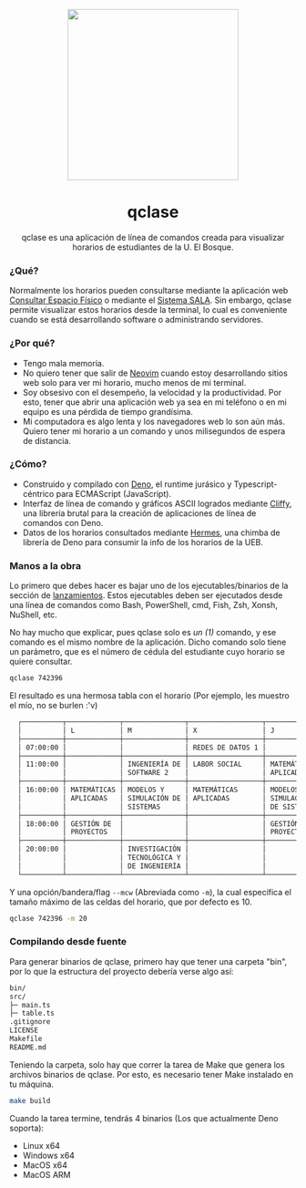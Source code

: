 <p align="middle">
  <img width="300" src="https://i.imgur.com/YAfBLzu.png" />
</p>

<h1 align="middle">
  qclase
</h1>

<p align="middle">qclase es una aplicación de línea de comandos creada para visualizar horarios de estudiantes de la U. El Bosque.</p>

### ¿Qué?

Normalmente los horarios pueden consultarse mediante la aplicación web [Consultar Espacio Físico](https://artemisa.unbosque.edu.co/serviciosacademicos/EspacioFisico/Interfas/EspaciosFisicosAsigandosReporte.php) o mediante el [Sistema SALA](https://artemisa.unbosque.edu.co/sala/?tmpl=login&option=login). Sin embargo, qclase permite visualizar estos horarios desde la terminal, lo cual es conveniente cuando se está desarrollando software o administrando servidores.

### ¿Por qué?

- Tengo mala memoria.
- No quiero tener que salir de [Neovim](https://github.com/neovim/neovim) cuando estoy desarrollando sitios web solo para ver mi horario, mucho menos de mi terminal.
- Soy obsesivo con el desempeño, la velocidad y la productividad. Por esto, tener que abrir una aplicación web ya sea en mi teléfono o en mi equipo es una pérdida de tiempo grandísima.
- Mi computadora es algo lenta y los navegadores web lo son aún más. Quiero tener mi horario a un comando y unos milisegundos de espera de distancia.

### ¿Cómo?

- Construido y compilado con [Deno](https://deno.land/), el runtime jurásico y Typescript-céntrico para ECMAScript (JavaScript).
- Interfaz de línea de comando y gráficos ASCII logrados mediante [Cliffy](https://cliffy.io/), una librería brutal para la creación de aplicaciones de línea de comandos con Deno.
- Datos de los horarios consultados mediante [Hermes](https://github.com/cfuendesign/espaciofisico-hermes), una chimba de librería de Deno para consumir la info de los horarios de la UEB.

### Manos a la obra

Lo primero que debes hacer es bajar uno de los ejecutables/binarios de la sección de [lanzamientos](https://github.com/cfuendesign/qclase/releases). Estos ejecutables deben ser ejecutados desde una línea de comandos como Bash, PowerShell, cmd, Fish, Zsh, Xonsh, NuShell, etc.

No hay mucho que explicar, pues qclase solo es *un (1)* comando, y ese comando es el mismo nombre de la aplicación.
Dicho comando solo tiene un parámetro, que es el número de cédula del estudiante cuyo horario se quiere consultar.
```bash
qclase 742396
```
El resultado es una hermosa tabla con el horario (Por ejemplo, les muestro el mío, no se burlen :'v)
```txt
  ┌──────────┬─────────────┬───────────────┬──────────────────┬─────────────┬──────────────────┬───┬───┐
  │          │ L           │ M             │ X                │ J           │ V                │ S │ D │
  ├──────────┼─────────────┼───────────────┼──────────────────┼─────────────┼──────────────────┼───┼───┤
  │ 07:00:00 │             │               │ REDES DE DATOS 1 │             │ REDES DE DATOS 1 │   │   │
  ├──────────┼─────────────┼───────────────┼──────────────────┼─────────────┼──────────────────┼───┼───┤
  │ 11:00:00 │             │ INGENIERÍA DE │ LABOR SOCIAL     │ MATEMÁTICAS │ INGENIERÍA DE    │   │   │
  │          │             │ SOFTWARE 2    │                  │ APLICADAS   │ SOFTWARE 2       │   │   │
  ├──────────┼─────────────┼───────────────┼──────────────────┼─────────────┼──────────────────┼───┼───┤
  │ 16:00:00 │ MATEMÁTICAS │ MODELOS Y     │ MATEMÁTICAS      │ MODELOS Y   │                  │   │   │
  │          │ APLICADAS   │ SIMULACIÓN DE │ APLICADAS        │ SIMULACIÓN  │                  │   │   │
  │          │             │ SISTEMAS      │                  │ DE SISTEMAS │                  │   │   │
  ├──────────┼─────────────┼───────────────┼──────────────────┼─────────────┼──────────────────┼───┼───┤
  │ 18:00:00 │ GESTIÓN DE  │               │                  │ GESTIÓN DE  │                  │   │   │
  │          │ PROYECTOS   │               │                  │ PROYECTOS   │                  │   │   │
  ├──────────┼─────────────┼───────────────┼──────────────────┼─────────────┼──────────────────┼───┼───┤
  │ 20:00:00 │             │ INVESTIGACIÓN │                  │             │                  │   │   │
  │          │             │ TECNOLÓGICA Y │                  │             │                  │   │   │
  │          │             │ DE INGENIERÍA │                  │             │                  │   │   │
  └──────────┴─────────────┴───────────────┴──────────────────┴─────────────┴──────────────────┴───┴───┘
```

Y una opción/bandera/flag `--mcw` (Abreviada como `-m`), la cual especifica el tamaño máximo de las celdas del horario, que por defecto es 10.
```bash
qclase 742396 -m 20
```

### Compilando desde fuente

Para generar binarios de qclase, primero hay que tener una carpeta "bin", por lo que la estructura del proyecto debería verse algo así:

```txt
bin/
src/
├─ main.ts
├─ table.ts
.gitignore
LICENSE
Makefile
README.md
```

Teniendo la carpeta, solo hay que correr la tarea de Make que genera los archivos binarios de qclase. Por esto, es necesario tener Make instalado en tu máquina.

```bash
make build
```

Cuando la tarea termine, tendrás 4 binarios (Los que actualmente Deno soporta):

- Linux x64
- Windows x64
- MacOS x64
- MacOS ARM
